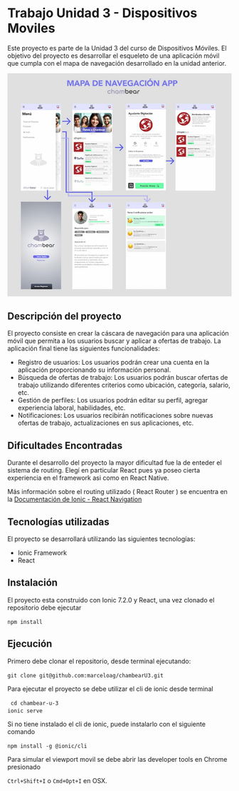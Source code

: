 # Trabajo Unidad 3 - Dispositivos Moviles

Este proyecto es parte de la Unidad 3 del curso de Dispositivos Móviles. El objetivo del proyecto es desarrollar el esqueleto de una aplicación móvil que cumpla con el mapa de navegación desarrollado en la unidad anterior.

![Mapa de Navegacion Chambear](https://github.com/marceloag/chambearU3/blob/main/public/mapa-nav.jpg?raw=true)

## Descripción del proyecto

El proyecto consiste en crear la cáscara de navegación para una aplicación móvil que permita a los usuarios buscar y aplicar a ofertas de trabajo. La aplicación final tiene las siguientes funcionalidades:

- Registro de usuarios: Los usuarios podrán crear una cuenta en la aplicación proporcionando su información personal.
- Búsqueda de ofertas de trabajo: Los usuarios podrán buscar ofertas de trabajo utilizando diferentes criterios como ubicación, categoría, salario, etc.
- Gestión de perfiles: Los usuarios podrán editar su perfil, agregar experiencia laboral, habilidades, etc.
- Notificaciones: Los usuarios recibirán notificaciones sobre nuevas ofertas de trabajo, actualizaciones en sus aplicaciones, etc.

## Dificultades Encontradas

Durante el desarrollo del proyecto la mayor dificultad fue la de enteder el sistema de routing. Elegí en particular React pues ya poseo cierta experiencia en el framework asi como en React Native.

Más información sobre el routing utilizado ( React Router ) se encuentra en la [Documentación de Ionic - React Navigation](https://ionicframework.com/docs/react/navigation)

## Tecnologías utilizadas

El proyecto se desarrollará utilizando las siguientes tecnologías:

- Ionic Framework
- React

## Instalación

El proyecto esta construido con Ionic 7.2.0 y React, una vez clonado el repositorio debe ejecutar


``` npm install ```


## Ejecución
Primero debe clonar el repositorio, desde terminal ejecutando:

``` git clone git@github.com:marceloag/chambearU3.git ```

Para ejecutar el proyecto se debe utilizar el cli de ionic desde terminal

``` cd chambear-u-3```  
``` ionic serve ```

Si no tiene instalado el cli de ionic, puede instalarlo con el siguiente comando

``` npm install -g @ionic/cli ```

Para simular el viewport movil se debe abrir las developer tools en Chrome presionado

``` Ctrl+Shift+I ``` o ``` Cmd+Opt+I ``` en OSX.


